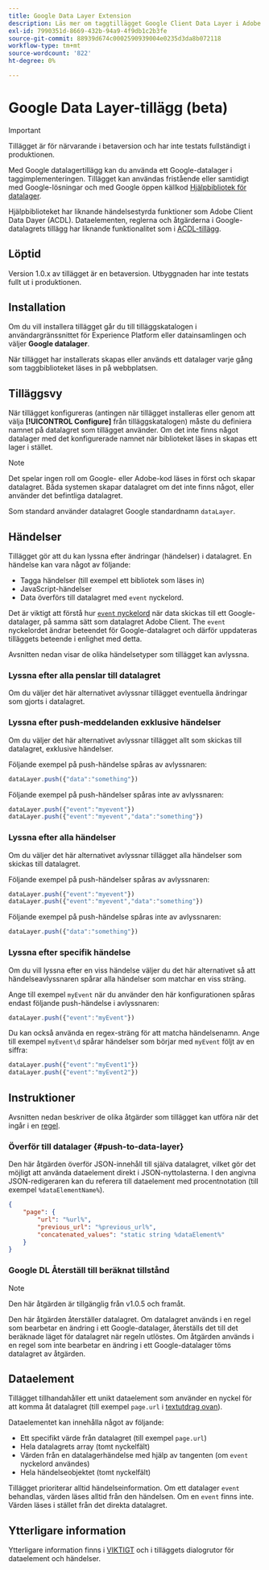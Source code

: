 ```yaml
---
title: Google Data Layer Extension
description: Läs mer om taggtillägget Google Client Data Layer i Adobe Experience Platform.
exl-id: 7990351d-8669-432b-94a9-4f9db1c2b3fe
source-git-commit: 88939d674c0002590939004e0235d3da8b072118
workflow-type: tm+mt
source-wordcount: '822'
ht-degree: 0%

---
```


# Google Data Layer-tillägg (beta)

>[!IMPORTANT]
>
>Tillägget är för närvarande i betaversion och har inte testats fullständigt i produktionen.

Med Google datalagertillägg kan du använda ett Google-datalager i taggimplementeringen. Tillägget kan användas fristående eller samtidigt med Google-lösningar och med Google öppen källkod [Hjälpbibliotek för datalager](https://github.com/google/data-layer-helper).

Hjälpbiblioteket har liknande händelsestyrda funktioner som Adobe Client Data Dayer (ACDL). Dataelementen, reglerna och åtgärderna i Google-datalagrets tillägg har liknande funktionalitet som i [ACDL-tillägg](../client-data-layer/overview.md).

## Löptid

Version 1.0.x av tillägget är en betaversion. Utbyggnaden har inte testats fullt ut i produktionen.

## Installation

Om du vill installera tillägget går du till tilläggskatalogen i användargränssnittet för Experience Platform eller datainsamlingen och väljer **Google datalager**.

När tillägget har installerats skapas eller används ett datalager varje gång som taggbiblioteket läses in på webbplatsen.

## Tilläggsvy

När tillägget konfigureras (antingen när tillägget installeras eller genom att välja **[!UICONTROL Configure]** från tilläggskatalogen) måste du definiera namnet på datalagret som tillägget använder. Om det inte finns något datalager med det konfigurerade namnet när biblioteket läses in skapas ett lager i stället.

>[!NOTE]
>
>Det spelar ingen roll om Google- eller Adobe-kod läses in först och skapar datalagret. Båda systemen skapar datalagret om det inte finns något, eller använder det befintliga datalagret.

Som standard använder datalagret Google standardnamn `dataLayer`.

## Händelser

Tillägget gör att du kan lyssna efter ändringar (händelser) i datalagret. En händelse kan vara något av följande:

* Tagga händelser (till exempel ett bibliotek som läses in)
* JavaScript-händelser
* Data överförs till datalagret med `event` nyckelord.

Det är viktigt att förstå hur [`event` nyckelord](https://developers.google.com/tag-platform/devguides/datalayer#use_a_data_layer_with_event_handlers) när data skickas till ett Google-datalager, på samma sätt som datalagret Adobe Client. The `event` nyckelordet ändrar beteendet för Google-datalagret och därför uppdateras tilläggets beteende i enlighet med detta.

Avsnitten nedan visar de olika händelsetyper som tillägget kan avlyssna.

### Lyssna efter alla penslar till datalagret

Om du väljer det här alternativet avlyssnar tillägget eventuella ändringar som gjorts i datalagret.

### Lyssna efter push-meddelanden exklusive händelser

Om du väljer det här alternativet avlyssnar tillägget allt som skickas till datalagret, exklusive händelser.

Följande exempel på push-händelse spåras av avlyssnaren:

```js
dataLayer.push({"data":"something"})
```

Följande exempel på push-händelser spåras inte av avlyssnaren:

```js
dataLayer.push({"event":"myevent"})
dataLayer.push({"event":"myevent","data":"something"})
```

### Lyssna efter alla händelser

Om du väljer det här alternativet avlyssnar tillägget alla händelser som skickas till datalagret.

Följande exempel på push-händelser spåras av avlyssnaren:

```js
dataLayer.push({"event":"myevent"})
dataLayer.push({"event":"myevent","data":"something"})
```

Följande exempel på push-händelse spåras inte av avlyssnaren:

```js
dataLayer.push({"data":"something"})
```

### Lyssna efter specifik händelse

Om du vill lyssna efter en viss händelse väljer du det här alternativet så att händelseavlyssnaren spårar alla händelser som matchar en viss sträng.

Ange till exempel `myEvent` när du använder den här konfigurationen spåras endast följande push-händelse i avlyssnaren:

```js
dataLayer.push({"event":"myEvent"})
```

Du kan också använda en regex-sträng för att matcha händelsenamn. Ange till exempel `myEvent\d` spårar händelser som börjar med `myEvent` följt av en siffra:

```js
dataLayer.push({"event":"myEvent1"})
dataLayer.push({"event":"myEvent2"})
```

## Instruktioner

Avsnitten nedan beskriver de olika åtgärder som tillägget kan utföra när det ingår i en [regel](../../../ui/managing-resources/rules.md).

### Överför till datalager {#push-to-data-layer}

Den här åtgärden överför JSON-innehåll till själva datalagret, vilket gör det möjligt att använda dataelement direkt i JSON-nyttolasterna. I den angivna JSON-redigeraren kan du referera till dataelement med procentnotation (till exempel `%dataElementName%`).

```json
{
    "page": {
        "url": "%url%",
        "previous_url": "%previous_url%",
        "concatenated_values": "static string %dataElement%"
    }
}
```

### Google DL Återställ till beräknat tillstånd

>[!NOTE]
>
>Den här åtgärden är tillgänglig från v1.0.5 och framåt.

Den här åtgärden återställer datalagret. Om datalagret används i en regel som bearbetar en ändring i ett Google-datalager, återställs det till det beräknade läget för datalagret när regeln utlöstes. Om åtgärden används i en regel som inte bearbetar en ändring i ett Google-datalager töms datalagret av åtgärden.

## Dataelement

Tillägget tillhandahåller ett unikt dataelement som använder en nyckel för att komma åt datalagret (till exempel `page.url` i [textutdrag ovan](#push-to-data-layer)).

Dataelementet kan innehålla något av följande:

* Ett specifikt värde från datalagret (till exempel `page.url`)
* Hela datalagrets array (tomt nyckelfält)
* Värden från en datalagerhändelse med hjälp av tangenten (om `event` nyckelord användes)
* Hela händelseobjektet (tomt nyckelfält)

Tillägget prioriterar alltid händelseinformation. Om ett datalager `event` behandlas, värden läses alltid från den händelsen. Om en `event` finns inte. Värden läses i stället från det direkta datalagret.

## Ytterligare information

Ytterligare information finns i [VIKTIGT](https://github.com/adobe/reactor-extension-googledatalayer/blob/main/README.md) och i tilläggets dialogrutor för dataelement och händelser.
